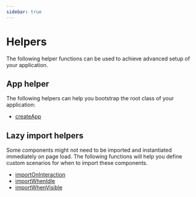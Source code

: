 ```yaml
---
sidebar: true
---
```


# Helpers

The following helper functions can be used to achieve advanced setup of your application.

## App helper

The following helpers can help you bootstrap the root class of your application:

- [createApp](./createApp.html)

## Lazy import helpers

Some components might not need to be imported and instantiated immediately on page load. The following functions will help you define custom scenarios for when to import these components.

- [importOnInteraction](./importOnInteraction.html)
- [importWhenIdle](./importWhenIdle.html)
- [importWhenVisible](./importWhenVisible.html)
